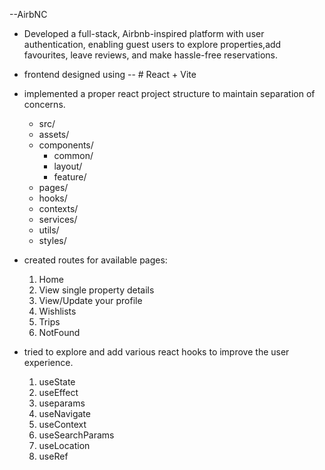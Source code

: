 --AirbNC

- Developed a full-stack, Airbnb-inspired platform with user authentication, enabling guest users to explore properties,add favourites, leave reviews, and make hassle-free reservations.

- frontend designed using -- # React + Vite

- implemented a proper react project structure to maintain separation of concerns.

  - src/
  - assets/
  - components/
    - common/
    - layout/
    - feature/
  - pages/
  - hooks/
  - contexts/
  - services/
  - utils/
  - styles/

- created routes for available pages:

  1.  Home
  2.  View single property details
  3.  View/Update your profile
  4.  Wishlists
  5.  Trips
  6.  NotFound

- tried to explore and add various react hooks to improve the user experience.
  1.  useState
  2.  useEffect
  3.  useparams
  4.  useNavigate
  5.  useContext
  6.  useSearchParams
  7.  useLocation
  8.  useRef
